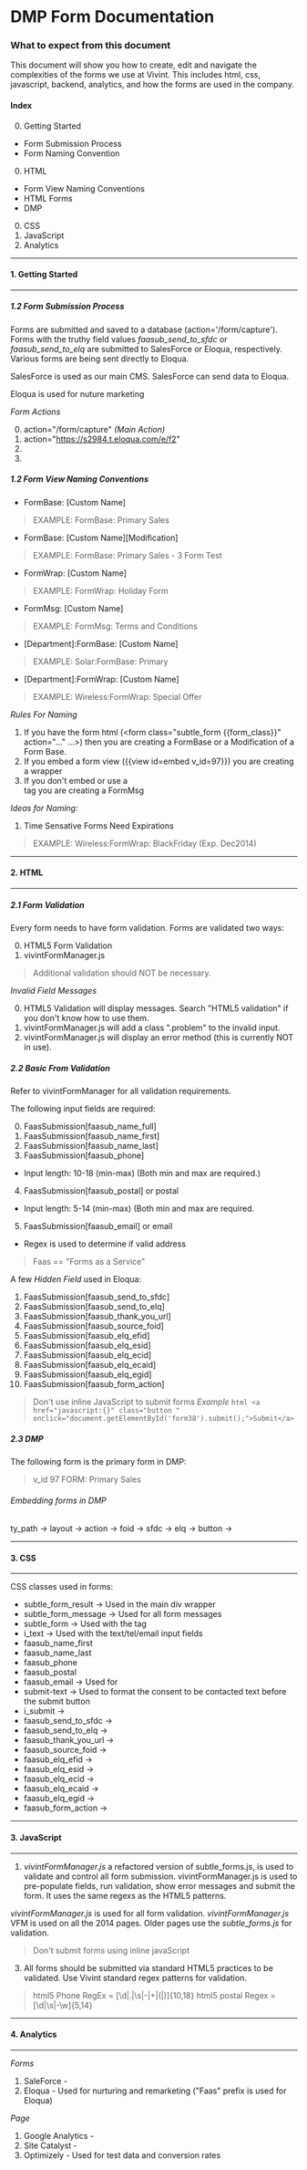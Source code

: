 DMP Form Documentation
==================

###  What to expect from this document
  This document will show you how to create, edit and navigate the complexities of the forms we use at Vivint. This includes html, css, javascript, backend, analytics, and how the forms are used in the company.

#### Index

0. Getting Started
  * Form Submission Process
  * Form Naming Convention
0. HTML
  * Form View Naming Conventions
  * HTML Forms
  * DMP
0. CSS
0. JavaScript
0. Analytics

* * *
#### 1. Getting Started
-----

##### 1.2 Form Submission Process

Forms are submitted and saved to a database (action='/form/capture'). Forms with the truthy field values *faasub_send_to_sfdc* or *faasub_send_to_elq* are submitted to SalesForce or Eloqua, respectively. Various forms are being sent directly to Eloqua.

SalesForce is used as our main CMS.
SalesForce can send data to Eloqua.

Eloqua is used for nuture marketing 

*Form Actions*

0. action="/form/capture" *(Main Action)*
0. action="https://s2984.t.eloqua.com/e/f2"
0.
0.

##### 1.2 Form View Naming Conventions

- FormBase: \[Custom Name\]
> EXAMPLE: FormBase: Primary Sales

- FormBase: \[Custom Name\]\[Modification\]
> EXAMPLE: FormBase: Primary Sales - 3 Form Test

- FormWrap: \[Custom Name\]
> EXAMPLE: FormWrap: Holiday Form

- FormMsg: \[Custom Name\]
> EXAMPLE: FormMsg: Terms and Conditions

- \[Department\]:FormBase: \[Custom Name\]
> EXAMPLE: Solar:FormBase: Primary

- \[Department\]:FormWrap: \[Custom Name\]
> EXAMPLE: Wireless:FormWrap: Special Offer


*Rules For Naming*

1. If you have the form html (<form class="subtle_form {{form_class}}" action="..." ...>) then you are creating a FormBase or a Modification of a Form Base. 
2. If you embed a form view ({{view id=embed v_id=97}}) you are creating a wrapper
3. If you don't embed or use a <form> tag you are creating a FormMsg

*Ideas for Naming:*

1. Time Sensative Forms Need Expirations 
> EXAMPLE: Wireless:FormWrap: BlackFriday (Exp. Dec2014)

* * *
#### 2. HTML
----

##### 2.1 Form Validation 

Every form needs to have form validation. Forms are validated two ways:

0.  HTML5 Form Validation
0.  vivintFormManager.js

>  Additional validation should NOT be necessary.

*Invalid Field Messages*

0.  HTML5 Validation will display messages. Search "HTML5 validation" if you don't know how to use them.
0.  vivintFormManager.js will add a class ".problem" to the invalid input.
0.  vivintFormManager.js will display an error method (this is currently NOT in use).

##### 2.2 Basic From Validation 

Refer to vivintFormManager for all validation requirements.

The following input fields are required:

0. FaasSubmission[faasub_name_full]
1. FaasSubmission[faasub_name_first]
2. FaasSubmission[faasub_name_last]
3. FaasSubmission[faasub_phone]
  * Input length: 10-18 (min-max) (Both min and max are required.)
4. FaasSubmission[faasub_postal] or postal
  * Input length: 5-14 (min-max) (Both min and max are required.
5. FaasSubmission[faasub_email] or email
  * Regex is used to determine if valid address

> Faas == "Forms as a Service"

A few *Hidden Field* used in Eloqua:

1. FaasSubmission[faasub_send_to_sfdc]
2. FaasSubmission[faasub_send_to_elq]
3. FaasSubmission[faasub_thank_you_url]
4. FaasSubmission[faasub_source_foid]
5. FaasSubmission[faasub_elq_efid]
6. FaasSubmission[faasub_elq_esid]
7. FaasSubmission[faasub_elq_ecid]
8. FaasSubmission[faasub_elq_ecaid]
9. FaasSubmission[faasub_elq_egid]
10. FaasSubmission[faasub_form_action]

> Don't use inline JavaScript to submit forms 
*Example*
`html
<a href="javascript:{}" class="button " onclick="document.getElementById('form38').submit();">Submit</a>
`

##### 2.3 DMP

The following form is the primary form in DMP:

> v_id 97 FORM: Primary Sales

###### Embedding forms in DMP

ty_path ->
layout ->
action -> 
foid -> 
sfdc ->
elq ->
button -> 

* * *
####  3. CSS
----

CSS classes used in forms:

- subtle_form_result -> Used in the main div wrapper
- subtle_form_message -> Used for all form messages
- subtle_form -> Used with the <form> tag
- i_text -> Used with the text/tel/email input fields
- faasub_name_first
- faasub_name_last
- faasub_phone
- faasub_postal
- faasub_email -> Used for 
- submit-text -> Used to format the consent to be contacted text before the submit button
- i_submit ->
- faasub_send_to_sfdc ->
- faasub_send_to_elq ->
- faasub_thank_you_url ->
- faasub_source_foid ->
- faasub_elq_efid ->
- faasub_elq_esid ->
- faasub_elq_ecid ->
- faasub_elq_ecaid ->
- faasub_elq_egid ->
- faasub_form_action ->

* * *
####  3. JavaScript
----

1. *vivintFormManager.js* a refactored version of subtle_forms.js, is used to validate and control all form submission.  vivintFormManager.js is used to pre-populate fields, run validation, show error messages and submit the form. It uses the same regexs as the HTML5 patterns.

*vivintFormManager.js* is used for all form validation. *vivintFormManager.js* VFM is used on all the 2014 pages. Older pages use the *subtle_forms.js* for validation.

> Don't submit forms using inline javaScript

3. All forms should be submitted via standard HTML5 practices to be validated. Use Vivint standard regex patterns for validation.
  
> html5 Phone  RegEx = [\d|\.|\s|\-|\+|\(|\)]{10,18}
> html5 postal Regex = [\d|\s|\-\w]{5,14}

* * *
####  4. Analytics
----

*Forms*
1. SaleForce - 
2. Eloqua - Used for nurturing and remarketing ("Faas" prefix is used for Eloqua)

*Page*
1. Google Analytics - 
2. Site Catalyst - 
3. Optimizely - Used for test data and conversion rates

